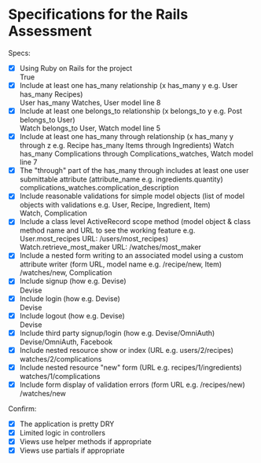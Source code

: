 # Specifications for the Rails Assessment  

Specs:  
- [x] Using Ruby on Rails for the project  
      True  
- [x] Include at least one has_many relationship (x has_many y e.g. User has_many Recipes)  
      User has_many Watches, User model line 8  
- [x] Include at least one belongs_to relationship (x belongs_to y e.g. Post belongs_to User)  
      Watch belongs_to User, Watch model line 5  
- [x] Include at least one has_many through relationship (x has_many y through z e.g. Recipe has_many Items through Ingredients)
      Watch has_many Complications through Complications_watches, Watch model line 7  
- [x] The "through" part of the has_many through includes at least one user submittable attribute (attribute_name e.g. ingredients.quantity)  
      complications_watches.complication_description  
- [x] Include reasonable validations for simple model objects (list of model objects with validations e.g. User, Recipe, Ingredient, Item)  
      Watch, Complication  
- [x] Include a class level ActiveRecord scope method (model object & class method name and URL to see the working feature e.g. User.most_recipes URL: /users/most_recipes)  
      Watch.retrieve_most_maker URL: /watches/most_maker  
- [x] Include a nested form writing to an associated model using a custom attribute writer (form URL, model name e.g. /recipe/new, Item)  
      /watches/new, Complication  
- [x] Include signup (how e.g. Devise)  
      Devise  
- [x] Include login (how e.g. Devise)  
      Devise  
- [x] Include logout (how e.g. Devise)  
      Devise  
- [x] Include third party signup/login (how e.g. Devise/OmniAuth)  
      Devise/OmniAuth, Facebook  
- [x] Include nested resource show or index (URL e.g. users/2/recipes)  
      watches/2/complications  
- [x] Include nested resource "new" form (URL e.g. recipes/1/ingredients)  
      watches/1/complications  
- [x] Include form display of validation errors (form URL e.g. /recipes/new)  
      /watches/new  

Confirm:  
- [x] The application is pretty DRY  
- [x] Limited logic in controllers  
- [x] Views use helper methods if appropriate  
- [x] Views use partials if appropriate  
